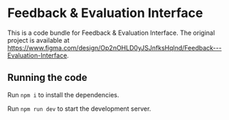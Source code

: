 
  # Feedback & Evaluation Interface

  This is a code bundle for Feedback & Evaluation Interface. The original project is available at https://www.figma.com/design/Op2nOHLD0yJSJnfksHqlnd/Feedback---Evaluation-Interface.

  ## Running the code

  Run `npm i` to install the dependencies.

  Run `npm run dev` to start the development server.
  